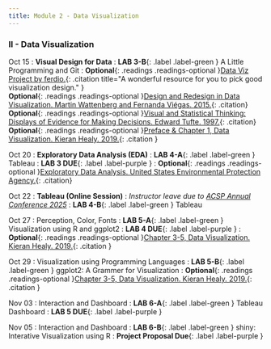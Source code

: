```yaml
---
title: Module 2 - Data Visualization
---
```


<h3 style="text-align: left; font-weight: bold;">II - Data Visualization</h3> 


Oct 15
: **Visual Design for Data**
: **LAB 3-B**{: .label .label-green } A Little Programming and Git
: <!-- Readings --> **Optional**{: .readings .readings-optional }[Data Viz Project by ferdio.](https://datavizproject.com){: .citation title="A wonderful resource for you to pick good visualization design." }<br>
**Optional**{: .readings .readings-optional }[Design and Redesign in Data Visualization. Martin Wattenberg and Fernanda Viégas. 2015.](https://medium.com/@hint_fm/design-and-redesign-4ab77206cf9){: .citation}<br>
**Optional**{: .readings .readings-optional }[Visual and Statistical Thinking: Displays of Evidence for Making Decisions. Edward Tufte. 1997.](https://staff.washington.edu/yohaoyu/data-analytics-visualization/Visual-and-Statistical-Thinking.pdf){: .citation} <br>
**Optional**{: .readings .readings-optional }[Preface & Chapter 1, Data Visualization. Kieran Healy. 2019.](https://staff.washington.edu/yohaoyu/data-analytics-visualization/Data-Visualization-A-Practical-Introduction.pdf){: .citation }

Oct 20
: **Exploratory Data Analysis (EDA)**
: **LAB 4-A**{: .label .label-green } Tableau
: **LAB 3 DUE**{: .label .label-purple }
: **Optional**{: .readings .readings-optional }[Exploratory Data Analysis. United States Environmental Protection Agency.](https://www.epa.gov/caddis/exploratory-data-analysis){: .citation}

Oct 22
: **Tableau (Online Session)**
: *Instructor leave due to [ACSP Annual Conference 2025](https://www.acsp.org/page/ConfAbout)*
: **LAB 4-B**{: .label .label-green } Tableau

Oct 27
: Perception, Color, Fonts
: **LAB 5-A**{: .label .label-green } Visualization using R and ggplot2
: **LAB 4 DUE**{: .label .label-purple }
: **Optional**{: .readings .readings-optional }[Chapter 3-5, Data Visualization. Kieran Healy. 2019.](https://staff.washington.edu/yohaoyu/data-analytics-visualization/Data-Visualization-A-Practical-Introduction.pdf){: .citation }


Oct 29
: Visualization using Programming Languages
: **LAB 5-B**{: .label .label-green } ggplot2: A Grammer for Visualization
: **Optional**{: .readings .readings-optional }[Chapter 3-5, Data Visualization. Kieran Healy. 2019.](https://staff.washington.edu/yohaoyu/data-analytics-visualization/Data-Visualization-A-Practical-Introduction.pdf){: .citation }


Nov 03
: Interaction and Dashboard
: **LAB 6-A**{: .label .label-green } Tableau Dashboard
: **LAB 5 DUE**{: .label .label-purple }

Nov 05
: Interaction and Dashboard
: **LAB 6-B**{: .label .label-green } shiny: Interative Visualization using R
: **Project Proposal Due**{: .label .label-purple }




